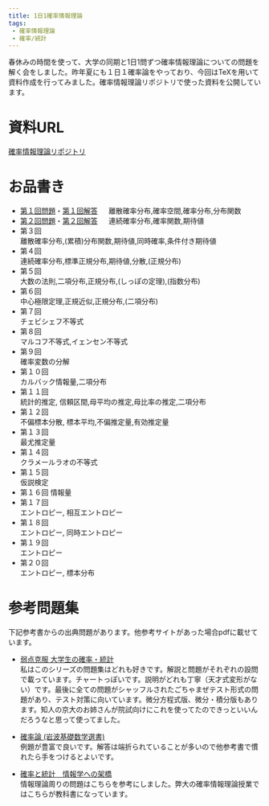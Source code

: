 ```yaml
---
title: 1日1確率情報理論
tags: 
 - 確率情報理論
 - 確率/統計
---
```


春休みの時間を使って、大学の同期と1日1問ずつ確率情報理論についての問題を解く会をしました。昨年夏にも１日１確率論をやっており、今回はTeXを用いて資料作成を行ってみました。確率情報理論リポジトリで使った資料を公開しています。

# 資料URL
[確率情報理論リポジトリ](https://github.com/marbou090/ProbabilityInfPerDay)

# お品書き

+ [第１回問題](https://github.com/marbou090/ProbabilityInfPerDay/blob/main/pdf/sec01.pdf)・[第１回解答](https://github.com/marbou090/ProbabilityInfPerDay/blob/main/pdf/ans01.pdf) 　
離散確率分布,確率空間,確率分布,分布関数
+ [第２回問題](https://github.com/marbou090/ProbabilityInfPerDay/blob/main/pdf/sec02.pdf)・[第２回解答](https://github.com/marbou090/ProbabilityInfPerDay/blob/main/pdf/ans02.pdf) 　
連続確率分布,確率関数,期待値
+ 第３回  
離散確率分布,(累積)分布関数,期待値,同時確率,条件付き期待値
+ 第４回  
連続確率分布,標準正規分布,期待値,分散,(正規分布)
+ 第５回  
大数の法則,二項分布,正規分布,(しっぽの定理),(指数分布)
+ 第６回  
中心極限定理,正規近似,正規分布,(二項分布)
+ 第７回  
チェビシェフ不等式
+ 第８回  
マルコフ不等式,イェンセン不等式
+ 第９回  
確率変数の分解
+ 第１０回  
カルバック情報量,二項分布
+ 第１１回  
統計的推定, 信頼区間,母平均の推定,母比率の推定,二項分布
+ 第１２回  
不偏標本分散, 標本平均,不偏推定量,有効推定量 
+ 第１３回  
最尤推定量
+ 第１４回  
クラメールラオの不等式
+ 第１５回  
仮説検定
+ 第１６回
情報量
+ 第１７回  
エントロピー, 相互エントロピー
+ 第１８回  
エントロピー, 同時エントロピー
+ 第１９回  
エントロピー
+ 第２０回  
エントロピー, 標本分布

# 参考問題集
下記参考書からの出典問題があります。他参考サイトがあった場合pdfに載せています。

+ [弱点克服 大学生の確率・統計](https://www.amazon.co.jp/%E5%BC%B1%E7%82%B9%E5%85%8B%E6%9C%8D%E5%A4%A7%E5%AD%A6%E7%94%9F%E3%81%AE%E7%A2%BA%E7%8E%87%E3%83%BB%E7%B5%B1%E8%A8%88-%E8%97%A4%E7%94%B0-%E5%B2%B3%E5%BD%A6/dp/4489020694)  
私はこのシリーズの問題集はどれも好きです。解説と問題がそれぞれの設問で載っています。チャートっぽいです。説明がどれも丁寧（天才式変形がない）です。最後に全ての問題がシャッフルされたごちゃまぜテスト形式の問題があり、テスト対策に向いています。微分方程式版、微分・積分版もあります。知人の京大のお姉さんが院試向けにこれを使ってたのできっといいんだろうなと思って使ってました。


+ [確率論 (岩波基礎数学選書)](https://www.amazon.co.jp/%E7%A2%BA%E7%8E%87%E8%AB%96-%E5%B2%A9%E6%B3%A2%E5%9F%BA%E7%A4%8E%E6%95%B0%E5%AD%A6%E9%81%B8%E6%9B%B8-%E4%BC%8A%E8%97%A4-%E6%B8%85/dp/400007816X)  
例題が豊富で良いです。解答は端折られていることが多いので他参考書で慣れたら手をつけるとよいです。


+ [確率と統計　情報学への架橋](https://books.rakuten.co.jp/rb/1777457/?istCompanyId=304a234b-c871-4407-99f0-29afe4f462b7&istFeedId=d5566c12-972c-48c2-873c-819466af1ba8&istItemId=wlqpmrxal&istBid=t&scid=we_lnk_ad_book_non_pla)  
情報理論周りの問題はこちらを参考にしました。弊大の確率情報理論授業ではこちらが教科書になっています。